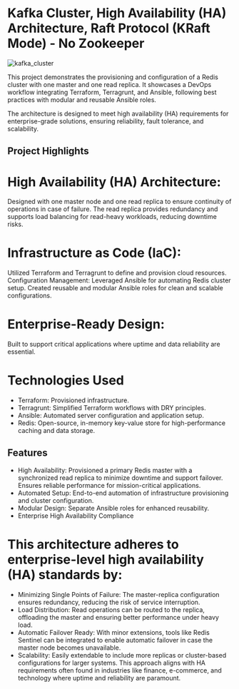 # **Kafka Cluster, High Availability (HA) Architecture, Raft Protocol (KRaft Mode) - No Zookeeper**

![kafka_cluster](https://github.com/user-attachments/assets/def46304-1cbe-438c-8c1c-d0b18b825821)

This project demonstrates the provisioning and configuration of a Redis cluster with one master and one read replica. It showcases a DevOps workflow integrating Terraform, Terragrunt, and Ansible, following best practices with modular and reusable Ansible roles.

The architecture is designed to meet high availability (HA) requirements for enterprise-grade solutions, ensuring reliability, fault tolerance, and scalability.

## Project Highlights
# High Availability (HA) Architecture:
Designed with one master node and one read replica to ensure continuity of operations in case of failure.
The read replica provides redundancy and supports load balancing for read-heavy workloads, reducing downtime risks.
# Infrastructure as Code (IaC):
Utilized Terraform and Terragrunt to define and provision cloud resources.
Configuration Management:
Leveraged Ansible for automating Redis cluster setup.
Created reusable and modular Ansible roles for clean and scalable configurations.
# Enterprise-Ready Design:
Built to support critical applications where uptime and data reliability are essential.
# Technologies Used
* Terraform: Provisioned infrastructure.
* Terragrunt: Simplified Terraform workflows with DRY principles.
* Ansible: Automated server configuration and application setup.
* Redis: Open-source, in-memory key-value store for high-performance caching and data storage.
## Features
* High Availability: Provisioned a primary Redis master with a synchronized read replica to minimize downtime and support failover.
Ensures reliable performance for mission-critical applications.
* Automated Setup: End-to-end automation of infrastructure provisioning and cluster configuration.
* Modular Design: Separate Ansible roles for enhanced reusability.
* Enterprise High Availability Compliance

# This architecture adheres to enterprise-level high availability (HA) standards by:
* Minimizing Single Points of Failure: The master-replica configuration ensures redundancy, reducing the risk of service interruption.
* Load Distribution: Read operations can be routed to the replica, offloading the master and ensuring better performance under heavy load.
* Automatic Failover Ready: With minor extensions, tools like Redis Sentinel can be integrated to enable automatic failover in case the master node becomes unavailable.
* Scalability: Easily extendable to include more replicas or cluster-based configurations for larger systems. This approach aligns with HA requirements often found in industries like finance, e-commerce, and technology where uptime and reliability are paramount.
